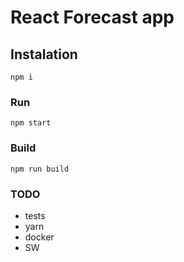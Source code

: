 # React Forecast app

## Instalation
`npm i`

### Run
`npm start`

### Build 
`npm run build`

### TODO
- tests
- yarn
- docker
- SW
